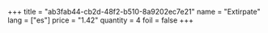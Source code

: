+++
title = "ab3fab44-cb2d-48f2-b510-8a9202ec7e21"
name = "Extirpate"
lang = ["es"]
price = "1.42"
quantity = 4
foil = false
+++
